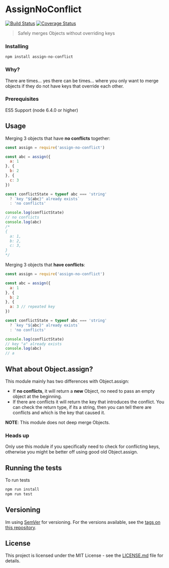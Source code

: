 # AssignNoConflict

[![Build Status](https://travis-ci.org/acatl/assign-no-conflict.svg?branch=master)](https://travis-ci.org/acatl/assign-no-conflict) [![Coverage Status](https://coveralls.io/repos/github/acatl/assign-no-conflict/badge.svg?branch=master)](https://coveralls.io/github/acatl/assign-no-conflict?branch=master)

> Safely merges Objects without overriding keys

### Installing

```
npm install assign-no-conflict
```

### Why?

There are times... yes there can be times... where you only want to merge objects if they do not have keys that override each other. 

### Prerequisites

ES5 Support (node 6.4.0 or higher)

## Usage

Merging 3 objects that have **no conflicts** together:

```js
const assign = require('assign-no-conflict')

const abc = assign({
  a: 1
}, {
  b: 2
}, {
  c: 3
})

const conflictState = typeof abc === 'string'
  ? `key "${abc}" already exists`
  : 'no conflicts'

console.log(conflictState)
// no conflicts
console.log(abc)
/*
{
  a: 1,
  b: 2,
  c: 3,
}
*/
```

Merging 3 objects that **have conflicts**:

```js
const assign = require('assign-no-conflict')

const abc = assign({
  a: 1
}, {
  b: 2
}, {
  a: 3 // repeated key
})

const conflictState = typeof abc === 'string'
  ? `key "${abc}" already exists`
  : 'no conflicts'

console.log(conflictState)
// key "a" already exists
console.log(abc)
// a
```

## What about Object.assign?

This module mainly has two differences with Object.assign:

- If **no conflicts**, it will return a **new** Object, no need to pass an empty object at the beginning. 
- If there are conflicts it will return the key that introduces the conflict. You can check the return type, if its a string, then you can tell there are conflicts and which is the key that caused it.

**NOTE**: This module does not deep merge Objects.

### Heads up 

Only use this module if you specifically need to check for conflicting keys, otherwise you might be better off using good old Object.assign. 

## Running the tests

To run tests

```bash
npm run install
npm run test
```

## Versioning

Im using [SemVer](http://semver.org/) for versioning. For the versions available, see the [tags on this repository](https://github.com/acatl/assign-no-conflict/tags). 

## License

This project is licensed under the MIT License - see the [LICENSE.md](LICENSE.md) file for details.
